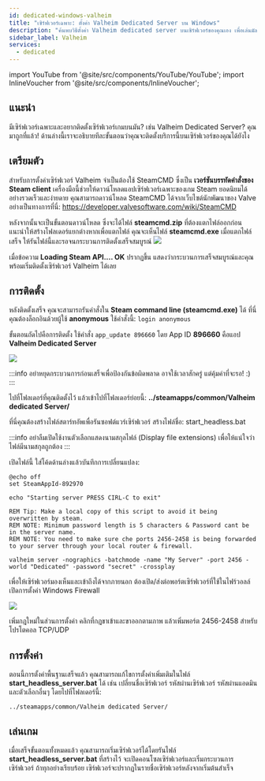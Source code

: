```yaml
---
id: dedicated-windows-valheim
title: "เซิร์ฟเวอร์เฉพาะ: ตั้งค่า Valheim Dedicated Server บน Windows"
description: "ค้นพบวิธีตั้งค่า Valheim dedicated server บนเซิร์ฟเวอร์ของคุณเอง เพื่อเล่นมัลติเพลเยอร์แบบลื่นไหล → เรียนรู้เพิ่มเติมตอนนี้"
sidebar_label: Valheim
services:
  - dedicated
---
```


import YouTube from '@site/src/components/YouTube/YouTube';
import InlineVoucher from '@site/src/components/InlineVoucher';

## แนะนำ
มีเซิร์ฟเวอร์เฉพาะและอยากติดตั้งเซิร์ฟเวอร์เกมบนมัน? เช่น Valheim Dedicated Server? คุณมาถูกที่แล้ว! ด้านล่างนี้เราจะอธิบายทีละขั้นตอนว่าคุณจะติดตั้งบริการนี้บนเซิร์ฟเวอร์ของคุณได้ยังไง

<YouTube videoId="Trs9Ysxa1gc" imageSrc="https://screensaver01.zap-hosting.com/index.php/s/D2doaAqjzdMSo9r/preview" title="ตั้งค่า Valheim Dedicated Server บน Windows VPS" description="รู้สึกเข้าใจมากขึ้นเมื่อได้เห็นของจริง? เราจัดให้! ดำดิ่งสู่คลิปวิดีโอของเราที่อธิบายทุกอย่างให้คุณ ไม่ว่าคุณจะรีบหรือชอบเรียนรู้แบบสนุกๆ!"/>

<InlineVoucher />

## เตรียมตัว
สำหรับการตั้งค่าเซิร์ฟเวอร์ Valheim จำเป็นต้องใช้ SteamCMD ซึ่งเป็น **เวอร์ชันบรรทัดคำสั่งของ Steam client** เครื่องมือนี้ช่วยให้ดาวน์โหลดแอปเซิร์ฟเวอร์เฉพาะของเกม Steam ยอดนิยมได้อย่างรวดเร็วและง่ายดาย คุณสามารถดาวน์โหลด SteamCMD ได้จากเว็บไซต์นักพัฒนาของ Valve อย่างเป็นทางการที่นี่: https://developer.valvesoftware.com/wiki/SteamCMD

หลังจากนั้นจะเป็นขั้นตอนดาวน์โหลด ซึ่งจะได้ไฟล์ **steamcmd.zip** ที่ต้องแตกไฟล์ออกก่อน แนะนำให้สร้างโฟลเดอร์แยกต่างหากเพื่อแตกไฟล์ คุณจะเห็นไฟล์ **steamcmd.exe** เมื่อแตกไฟล์เสร็จ ให้รันไฟล์นี้และรอจนกระบวนการติดตั้งเสร็จสมบูรณ์
![](https://screensaver01.zap-hosting.com/index.php/s/Y5zygHw2DFJa4dZ/preview)

เมื่อข้อความ **Loading Steam API.... OK** ปรากฏขึ้น แสดงว่ากระบวนการเสร็จสมบูรณ์และคุณพร้อมเริ่มติดตั้งเซิร์ฟเวอร์ Valheim ได้เลย



## การติดตั้ง

หลังติดตั้งเสร็จ คุณจะสามารถรันคำสั่งใน **Steam command line (steamcmd.exe)** ได้ ที่นี่คุณต้องล็อกอินด้วยผู้ใช้ **anonymous** ใช้คำสั่งนี้: `login anonymous`

ขั้นตอนถัดไปคือการติดตั้ง ใช้คำสั่ง `app_update 896660` โดย App ID **896660** คือแอป **Valheim Dedicated Server**

![](https://screensaver01.zap-hosting.com/index.php/s/PxZFZat7cP2C26k/preview)

:::info
อย่าหยุดกระบวนการก่อนเสร็จเพื่อป้องกันข้อผิดพลาด อาจใช้เวลาสักครู่ แต่คุ้มค่าที่จะรอ! :)
:::

ไปที่โฟลเดอร์ที่คุณติดตั้งไว้ แล้วเข้าไปที่โฟลเดอร์ย่อยนี้:  **../steamapps/common/Valheim dedicated Server/**

ที่นี่คุณต้องสร้างไฟล์สตาร์ทอัพเพื่อรันซอฟต์แวร์เซิร์ฟเวอร์ สร้างไฟล์ชื่อ: start_headless.bat

:::info
อย่าลืมเปิดใช้งานตัวเลือกแสดงนามสกุลไฟล์ (Display file extensions) เพื่อให้แน่ใจว่าไฟล์มีนามสกุลถูกต้อง
:::

เปิดไฟล์นี้ ใส่โค้ดด้านล่างแล้วบันทึกการเปลี่ยนแปลง:

```
@echo off
set SteamAppId-892970

echo "Starting server PRESS CIRL-C to exit"

REM Tip: Make a local copy of this script to avoid it being overwritten by steam.
REM NOTE: Minimum password length is 5 characters & Password cant be in the server name.
REM NOTE: You need to make sure che ports 2456-2458 is being forwarded to your server through your local router & firewall.

valheim server -nographics -batchmode -name "My Server" -port 2456 -world "Dedicated" -password "secret" -crossplay
```

เพื่อให้เซิร์ฟเวอร์มองเห็นและเข้าถึงได้จากภายนอก ต้องเปิด/ส่งต่อพอร์ตเซิร์ฟเวอร์ที่ใช้ในไฟร์วอลล์ เปิดการตั้งค่า Windows Firewall

![](https://screensaver01.zap-hosting.com/index.php/s/MTHjL85zKsLtN9g/preview)

เพิ่มกฎใหม่ในส่วนการตั้งค่า คลิกที่กฎขาเข้าและขาออกตามภาพ แล้วเพิ่มพอร์ต 2456-2458 สำหรับโปรโตคอล TCP/UDP




## การตั้งค่า

ตอนนี้การตั้งค่าพื้นฐานเสร็จแล้ว คุณสามารถแก้ไขการตั้งค่าเพิ่มเติมในไฟล์ **start_headless_server.bat** ได้ เช่น เปลี่ยนชื่อเซิร์ฟเวอร์ รหัสผ่านเซิร์ฟเวอร์ รหัสผ่านแอดมิน และตัวเลือกอื่นๆ โดยไปที่โฟลเดอร์นี้:

```
../steamapps/common/Valheim dedicated Server/
```



## เล่นเกม

เมื่อเสร็จขั้นตอนทั้งหมดแล้ว คุณสามารถเริ่มเซิร์ฟเวอร์ได้โดยรันไฟล์ **start_headless_server.bat** ที่สร้างไว้ จะเปิดคอนโซลเซิร์ฟเวอร์และเริ่มกระบวนการเซิร์ฟเวอร์ ถ้าทุกอย่างเรียบร้อย เซิร์ฟเวอร์จะปรากฏในรายชื่อเซิร์ฟเวอร์หลังจากเริ่มต้นสำเร็จ

<InlineVoucher />
